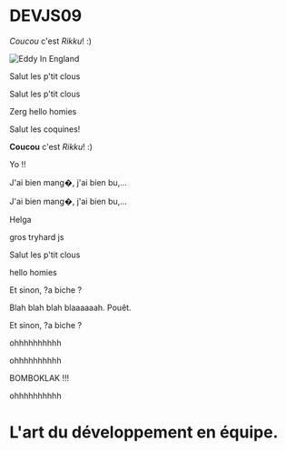# DEVJS09



*Coucou* c'est _Rikku_! :)


![Eddy In England](https://cdn.mos.cms.futurecdn.net/7HBQjAffoqcHSL9mpHxdVP.jpg "Eddy")

Salut les p'tit clous


Salut les p'tit clous

Zerg
hello homies

Salut les coquines!



**Coucou** c'est _Rikku_! :)


Yo !!

J'ai bien mang�, j'ai bien bu,...


J'ai bien mang�, j'ai bien bu,...



Helga

gros tryhard js 


Salut les p'tit clous


hello homies




Et sinon, ?a biche ?






Blah blah blah blaaaaaah. Pouêt.


Et sinon, ?a biche ?





 ohhhhhhhhhh



 ohhhhhhhhhh





BOMBOKLAK !!!

 ohhhhhhhhhh






# L'art du développement en équipe.

